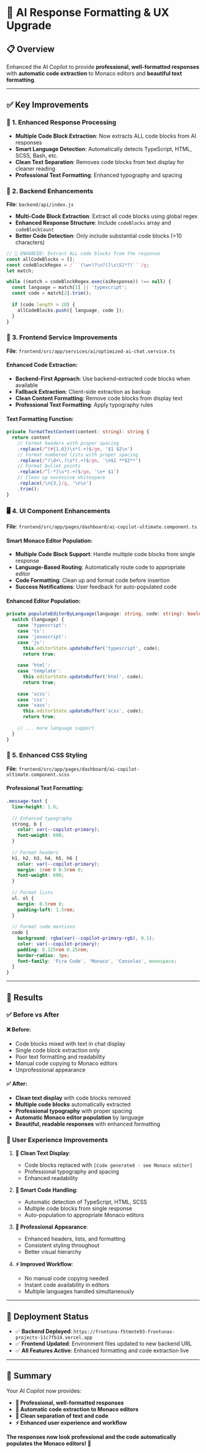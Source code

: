 # 🎨 AI Response Formatting & UX Upgrade

## 📋 **Overview**
Enhanced the AI Copilot to provide **professional, well-formatted responses** with **automatic code extraction** to Monaco editors and **beautiful text formatting**.

---

## ✅ **Key Improvements**

### 🎯 **1. Enhanced Response Processing**
- **Multiple Code Block Extraction**: Now extracts ALL code blocks from AI responses
- **Smart Language Detection**: Automatically detects TypeScript, HTML, SCSS, Bash, etc.
- **Clean Text Separation**: Removes code blocks from text display for cleaner reading
- **Professional Text Formatting**: Enhanced typography and spacing

### 🔧 **2. Backend Enhancements**
**File**: `backend/api/index.js`
- **Multi-Code Block Extraction**: Extract all code blocks using global regex
- **Enhanced Response Structure**: Include `codeBlocks` array and `codeBlockCount`
- **Better Code Detection**: Only include substantial code blocks (>10 characters)

```javascript
// 🎨 ENHANCED: Extract ALL code blocks from the response
const allCodeBlocks = [];
const codeBlockRegex = /```(\w+)?\n?([\s\S]*?)```/g;
let match;

while ((match = codeBlockRegex.exec(aiResponse)) !== null) {
  const language = match[1] || 'typescript';
  const code = match[2].trim();
  
  if (code.length > 10) {
    allCodeBlocks.push({ language, code });
  }
}
```

### 🎨 **3. Frontend Service Improvements**
**File**: `frontend/src/app/services/ai/optimized-ai-chat.service.ts`

#### **Enhanced Code Extraction**:
- **Backend-First Approach**: Use backend-extracted code blocks when available
- **Fallback Extraction**: Client-side extraction as backup
- **Clean Content Formatting**: Remove code blocks from display text
- **Professional Text Formatting**: Apply typography rules

#### **Text Formatting Function**:
```typescript
private formatTextContent(content: string): string {
  return content
    // Format headers with proper spacing
    .replace(/^(#{1,6})\s*(.+)$/gm, '$1 $2\n')
    // Format numbered lists with proper spacing
    .replace(/^(\d+\.)\s*(.+)$/gm, '\n$1 **$2**')
    // Format bullet points
    .replace(/^[-*]\s*(.+)$/gm, '\n• $1')
    // Clean up excessive whitespace
    .replace(/\n{3,}/g, '\n\n')
    .trim();
}
```

### 🖥️ **4. UI Component Enhancements**
**File**: `frontend/src/app/pages/dashboard/ai-copilot-ultimate.component.ts`

#### **Smart Monaco Editor Population**:
- **Multiple Code Block Support**: Handle multiple code blocks from single response
- **Language-Based Routing**: Automatically route code to appropriate editor
- **Code Formatting**: Clean up and format code before insertion
- **Success Notifications**: User feedback for auto-populated code

#### **Enhanced Editor Population**:
```typescript
private populateEditorByLanguage(language: string, code: string): boolean {
  switch (language) {
    case 'typescript':
    case 'ts':
    case 'javascript':
    case 'js':
      this.editorState.updateBuffer('typescript', code);
      return true;
      
    case 'html':
    case 'template':
      this.editorState.updateBuffer('html', code);
      return true;
      
    case 'scss':
    case 'css':
    case 'sass':
      this.editorState.updateBuffer('scss', code);
      return true;
      
    // ... more language support
  }
}
```

### 🎨 **5. Enhanced CSS Styling**
**File**: `frontend/src/app/pages/dashboard/ai-copilot-ultimate.component.scss`

#### **Professional Text Formatting**:
```scss
.message-text {
  line-height: 1.6;
  
  // Enhanced typography
  strong, b {
    color: var(--copilot-primary);
    font-weight: 600;
  }
  
  // Format headers
  h1, h2, h3, h4, h5, h6 {
    color: var(--copilot-primary);
    margin: 1rem 0 0.5rem 0;
    font-weight: 600;
  }
  
  // Format lists
  ul, ol {
    margin: 0.5rem 0;
    padding-left: 1.5rem;
  }
  
  // Format code mentions
  code {
    background: rgba(var(--copilot-primary-rgb), 0.1);
    color: var(--copilot-primary);
    padding: 0.125rem 0.25rem;
    border-radius: 3px;
    font-family: 'Fira Code', 'Monaco', 'Consolas', monospace;
  }
}
```

---

## 🚀 **Results**

### ✅ **Before vs After**

#### **❌ Before:**
- Code blocks mixed with text in chat display
- Single code block extraction only
- Poor text formatting and readability
- Manual code copying to Monaco editors
- Unprofessional appearance

#### **✅ After:**
- **Clean text display** with code blocks removed
- **Multiple code blocks** automatically extracted
- **Professional typography** with proper spacing
- **Automatic Monaco editor population** by language
- **Beautiful, readable responses** with enhanced formatting

### 🎯 **User Experience Improvements**

1. **📝 Clean Text Display**: 
   - Code blocks replaced with `[Code generated - see Monaco editor]`
   - Professional typography and spacing
   - Enhanced readability

2. **🔧 Smart Code Handling**:
   - Automatic detection of TypeScript, HTML, SCSS
   - Multiple code blocks from single response
   - Auto-population to appropriate Monaco editors

3. **🎨 Professional Appearance**:
   - Enhanced headers, lists, and formatting
   - Consistent styling throughout
   - Better visual hierarchy

4. **⚡ Improved Workflow**:
   - No manual code copying needed
   - Instant code availability in editors
   - Multiple languages handled simultaneously

---

## 🔄 **Deployment Status**

- ✅ **Backend Deployed**: `https://frontuna-f5tmote93-frontunas-projects-11c7fb14.vercel.app`
- ✅ **Frontend Updated**: Environment files updated to new backend URL
- ✅ **All Features Active**: Enhanced formatting and code extraction live

---

## 🎉 **Summary**

Your AI Copilot now provides:
- **🎨 Professional, well-formatted responses**
- **🔧 Automatic code extraction to Monaco editors**
- **📝 Clean separation of text and code**
- **⚡ Enhanced user experience and workflow**

**The responses now look professional and the code automatically populates the Monaco editors! 🚀**
